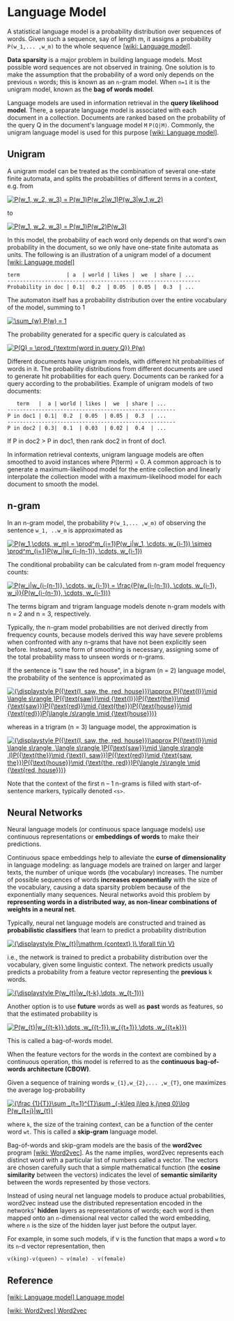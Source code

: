 
# Language Model 


A statistical language model is a probability distribution over sequences of words. Given such a sequence, say of length m, it assigns a probability `P(w_1,... ,w_m)` to the whole sequence [[wiki: Language model]][Language model].

**Data sparsity** is a major problem in building language models. Most possible word sequences are not observed in training. One solution is to make the assumption that the probability of a word only depends on the previous `n` words; this is known as an `n`-gram model. When `n=1` it is the unigram model, known as the **bag of words model**.


Language models are used in information retrieval in the **query likelihood model**. There, a separate language model is associated with each document in a collection. Documents are ranked based on the probability of the query Q in the document's language model `M` `P(Q|M)`. Commonly, the unigram language model is used for this purpose [[wiki: Language model]][Language model].

## Unigram

A unigram model can be treated as the combination of several one-state finite automata, and splits the probabilities of different terms in a context, e.g. from

<a href="https://www.codecogs.com/eqnedit.php?latex=P(w_1,&space;w_2,&space;w_3)&space;=&space;P(w_1)P(w_2|w_1)P(w_3|w_1,w_2)" target="_blank"><img src="https://latex.codecogs.com/gif.latex?P(w_1,&space;w_2,&space;w_3)&space;=&space;P(w_1)P(w_2|w_1)P(w_3|w_1,w_2)" title="P(w_1, w_2, w_3) = P(w_1)P(w_2|w_1)P(w_3|w_1,w_2)" /></a>

to

<a href="https://www.codecogs.com/eqnedit.php?latex=P(w_1,&space;w_2,&space;w_3)&space;=&space;P(w_1)P(w_2)P(w_3)" target="_blank"><img src="https://latex.codecogs.com/gif.latex?P(w_1,&space;w_2,&space;w_3)&space;=&space;P(w_1)P(w_2)P(w_3)" title="P(w_1, w_2, w_3) = P(w_1)P(w_2)P(w_3)" /></a>


In this model, the probability of each word only depends on that word's own probability in the document, so we only have one-state finite automata as units.  The following is an illustration of a unigram model of a document [[wiki: Language model]][Language model]

```
term               | a	| world | likes |  we  | share | ... 
--------------------------------------------------------------
Probability in doc | 0.1|  0.2  | 0.05  | 0.05 |  0.3  | ...
```

The automaton itself has a probability distribution over the entire vocabulary of the model, summing to 1

<a href="https://www.codecogs.com/eqnedit.php?latex=\sum_{w}&space;P(w)&space;=&space;1" target="_blank"><img src="https://latex.codecogs.com/gif.latex?\sum_{w}&space;P(w)&space;=&space;1" title="\sum_{w} P(w) = 1" /></a>

The probability generated for a specific query is calculated as

<a href="https://www.codecogs.com/eqnedit.php?latex=P(Q)&space;=&space;\prod_{\textrm{word&space;in&space;query&space;Q}}&space;P(w)" target="_blank"><img src="https://latex.codecogs.com/gif.latex?P(Q)&space;=&space;\prod_{\textrm{word&space;in&space;query&space;Q}}&space;P(w)" title="P(Q) = \prod_{\textrm{word in query Q}} P(w)" /></a>

Different documents have unigram models, with different hit probabilities of words in it. The probability distributions from different documents are used to generate hit probabilities for each query. Documents can be ranked for a query according to the probabilities. Example of unigram models of two documents:

```
   term   |  a | world | likes |  we  | share | ... 
------------------------------------------------------
P in doc1 | 0.1|  0.2  | 0.05  | 0.05 |  0.3  | ...
------------------------------------------------------
P in doc2 | 0.3|  0.1  | 0.03  | 0.02 |  0.4  | ...
```
If P in doc2 > P in doc1, then rank doc2 in front of doc1. 

In information retrieval contexts, unigram language models are often smoothed to avoid instances where P(term) = 0. A common approach is to generate a maximum-likelihood model for the entire collection and linearly interpolate the collection model with a maximum-likelihood model for each document to smooth the model.


## n-gram

In an n-gram model, the probability `P(w_1,... ,w_m)` of observing the sentence `w_1, ..w_m` is approximated as

<a href="https://www.codecogs.com/eqnedit.php?latex=P(w_1,\cdots,&space;w_m)&space;=&space;\prod^m_{i=1}P(w_i|w_1,&space;\cdots,&space;w_{i-1})&space;\simeq&space;\prod^m_{i=1}P(w_i|w_{i-(n-1)},&space;\cdots,&space;w_{i-1})" target="_blank"><img src="https://latex.codecogs.com/gif.latex?P(w_1,\cdots,&space;w_m)&space;=&space;\prod^m_{i=1}P(w_i|w_1,&space;\cdots,&space;w_{i-1})&space;\simeq&space;\prod^m_{i=1}P(w_i|w_{i-(n-1)},&space;\cdots,&space;w_{i-1})" title="P(w_1,\cdots, w_m) = \prod^m_{i=1}P(w_i|w_1, \cdots, w_{i-1}) \simeq \prod^m_{i=1}P(w_i|w_{i-(n-1)}, \cdots, w_{i-1})" /></a>

The conditional probability can be calculated from n-gram model frequency counts:

<a href="https://www.codecogs.com/eqnedit.php?latex=P(w_i|w_{i-(n-1)},&space;\cdots,&space;w_{i-1})&space;=&space;\frac{P(w_{i-(n-1)},&space;\cdots,&space;w_{i-1},&space;w_i)}{P(w_{i-(n-1)},&space;\cdots,&space;w_{i-1})}" target="_blank"><img src="https://latex.codecogs.com/gif.latex?P(w_i|w_{i-(n-1)},&space;\cdots,&space;w_{i-1})&space;=&space;\frac{P(w_{i-(n-1)},&space;\cdots,&space;w_{i-1},&space;w_i)}{P(w_{i-(n-1)},&space;\cdots,&space;w_{i-1})}" title="P(w_i|w_{i-(n-1)}, \cdots, w_{i-1}) = \frac{P(w_{i-(n-1)}, \cdots, w_{i-1}, w_i)}{P(w_{i-(n-1)}, \cdots, w_{i-1})}" /></a>

The terms bigram and trigram language models denote n-gram models with n = 2 and n = 3, respectively.

Typically, the n-gram model probabilities are not derived directly from frequency counts, because models derived this way have severe problems when confronted with any n-grams that have not been explicitly seen before. Instead, some form of smoothing is necessary, assigning some of the total probability mass to unseen words or n-grams.



If the sentence is "I saw the red house", in a bigram (n = 2) language model, the probability of the sentence is approximated as

<a href="https://www.codecogs.com/eqnedit.php?latex={\displaystyle&space;P({\text{I,&space;saw,&space;the,&space;red,&space;house}})\approx&space;P({\text{I}}\mid&space;\langle&space;s\rangle&space;)P({\text{saw}}\mid&space;{\text{I}})P({\text{the}}\mid&space;{\text{saw}})P({\text{red}}\mid&space;{\text{the}})P({\text{house}}\mid&space;{\text{red}})P(\langle&space;/s\rangle&space;\mid&space;{\text{house}})}" target="_blank"><img src="https://latex.codecogs.com/gif.latex?{\displaystyle&space;P({\text{I,&space;saw,&space;the,&space;red,&space;house}})\approx&space;P({\text{I}}\mid&space;\langle&space;s\rangle&space;)P({\text{saw}}\mid&space;{\text{I}})P({\text{the}}\mid&space;{\text{saw}})P({\text{red}}\mid&space;{\text{the}})P({\text{house}}\mid&space;{\text{red}})P(\langle&space;/s\rangle&space;\mid&space;{\text{house}})}" title="{\displaystyle P({\text{I, saw, the, red, house}})\approx P({\text{I}}\mid \langle s\rangle )P({\text{saw}}\mid {\text{I}})P({\text{the}}\mid {\text{saw}})P({\text{red}}\mid {\text{the}})P({\text{house}}\mid {\text{red}})P(\langle /s\rangle \mid {\text{house}})}" /></a>

whereas in a trigram (n = 3) language model, the approximation is

<a href="https://www.codecogs.com/eqnedit.php?latex={\displaystyle&space;P({\text{I,&space;saw,&space;the,&space;red,&space;house}})\approx&space;P({\text{I}}\mid&space;\langle&space;s\rangle&space;,\langle&space;s\rangle&space;)P({\text{saw}}\mid&space;\langle&space;s\rangle&space;,I)P({\text{the}}\mid&space;{\text{I,&space;saw}})P({\text{red}}\mid&space;{\text{saw,&space;the}})P({\text{house}}\mid&space;{\text{the,&space;red}})P(\langle&space;/s\rangle&space;\mid&space;{\text{red,&space;house}})}" target="_blank"><img src="https://latex.codecogs.com/gif.latex?{\displaystyle&space;P({\text{I,&space;saw,&space;the,&space;red,&space;house}})\approx&space;P({\text{I}}\mid&space;\langle&space;s\rangle&space;,\langle&space;s\rangle&space;)P({\text{saw}}\mid&space;\langle&space;s\rangle&space;,I)P({\text{the}}\mid&space;{\text{I,&space;saw}})P({\text{red}}\mid&space;{\text{saw,&space;the}})P({\text{house}}\mid&space;{\text{the,&space;red}})P(\langle&space;/s\rangle&space;\mid&space;{\text{red,&space;house}})}" title="{\displaystyle P({\text{I, saw, the, red, house}})\approx P({\text{I}}\mid \langle s\rangle ,\langle s\rangle )P({\text{saw}}\mid \langle s\rangle ,I)P({\text{the}}\mid {\text{I, saw}})P({\text{red}}\mid {\text{saw, the}})P({\text{house}}\mid {\text{the, red}})P(\langle /s\rangle \mid {\text{red, house}})}" /></a>

Note that the context of the first n – 1 n-grams is filled with start-of-sentence markers, typically denoted `<s>`.


## Neural Networks

Neural language models (or continuous space language models) use continuous representations or **embeddings of words** to make their predictions. 

Continuous space embeddings help to alleviate the **curse of dimensionality** in language modeling: as language models are trained on larger and larger texts, the number of unique words (the vocabulary) increases. The number of possible sequences of words **increases exponentially** with the size of the vocabulary, causing a data sparsity problem because of the exponentially many sequences. Neural networks avoid this problem by **representing words in a distributed way, as non-linear combinations of weights in a neural net**.

Typically, neural net language models are constructed and trained as **probabilistic classifiers** that learn to predict a probability distribution

<a href="https://www.codecogs.com/eqnedit.php?latex={\displaystyle&space;P(w_{t}|\mathrm&space;{context}&space;)\,\forall&space;t\in&space;V}" target="_blank"><img src="https://latex.codecogs.com/gif.latex?{\displaystyle&space;P(w_{t}|\mathrm&space;{context}&space;)\,\forall&space;t\in&space;V}" title="{\displaystyle P(w_{t}|\mathrm {context} )\,\forall t\in V}" /></a>

i.e., the network is trained to predict a probability distribution over the vocabulary, given some linguistic context. The network predicts usually predicts a probability from a feature vector representing the **previous** k words.

<a href="https://www.codecogs.com/eqnedit.php?latex={\displaystyle&space;P(w_{t}|w_{t-k},\dots&space;,w_{t-1})}" target="_blank"><img src="https://latex.codecogs.com/gif.latex?{\displaystyle&space;P(w_{t}|w_{t-k},\dots&space;,w_{t-1})}" title="{\displaystyle P(w_{t}|w_{t-k},\dots ,w_{t-1})}" /></a>

Another option is to use **future** words as well as **past** words as features, so that the estimated probability is

<a href="https://www.codecogs.com/eqnedit.php?latex=P(w_{t}|w_{{t-k}},\dots&space;,w_{{t-1}},w_{{t&plus;1}},\dots&space;,w_{{t&plus;k}})" target="_blank"><img src="https://latex.codecogs.com/gif.latex?P(w_{t}|w_{{t-k}},\dots&space;,w_{{t-1}},w_{{t&plus;1}},\dots&space;,w_{{t&plus;k}})" title="P(w_{t}|w_{{t-k}},\dots ,w_{{t-1}},w_{{t+1}},\dots ,w_{{t+k}})" /></a>

This is called a bag-of-words model. 

When the feature vectors for the words in the context are combined by a continuous operation, this model is referred to as the **continuous bag-of-words architecture (CBOW)**.

Given a sequence of training words `w_{1},w_{2},... ,w_{T}`, one maximizes the average log-probability

<a href="https://www.codecogs.com/eqnedit.php?latex={\frac&space;{1}{T}}\sum&space;_{t=1}^{T}\sum&space;_{-k\leq&space;j\leq&space;k,j\neq&space;0}\log&space;P(w_{t&plus;j}|w_{t})" target="_blank"><img src="https://latex.codecogs.com/gif.latex?{\frac&space;{1}{T}}\sum&space;_{t=1}^{T}\sum&space;_{-k\leq&space;j\leq&space;k,j\neq&space;0}\log&space;P(w_{t&plus;j}|w_{t})" title="{\frac {1}{T}}\sum _{t=1}^{T}\sum _{-k\leq j\leq k,j\neq 0}\log P(w_{t+j}|w_{t})" /></a>


where `k`, the size of the training context, can be a function of the center word `wt`. This is called a **skip-gram** language model.

Bag-of-words and skip-gram models are the basis of the **word2vec** program [[wiki: Word2vec]][Word2vec]. As the name implies, word2vec represents each distinct word with a particular list of numbers called a vector. The vectors are chosen carefully such that a simple mathematical function (the **cosine similarity** between the vectors) indicates the level of **semantic similarity** between the words represented by those vectors.


Instead of using neural net language models to produce actual probabilities, word2vec instead use the distributed representation encoded in the networks' **hidden** layers as representations of words; each word is then mapped onto an `n`-dimensional real vector called the word embedding, where `n` is the size of the hidden layer just before the output layer. 

For example, in some such models, if v is the function that maps a word `w` to its `n`-d vector representation, then

```
v(king)-v(queen) ~ v(male) - v(female)
```


## Reference

[Language model]: https://en.wikipedia.org/wiki/Language_model
[[wiki: Language model] Language model](https://en.wikipedia.org/wiki/Language_model)

[Word2vec]: https://en.wikipedia.org/wiki/Word2vec
[[wiki: Word2vec] Word2vec](https://en.wikipedia.org/wiki/Word2vec)

